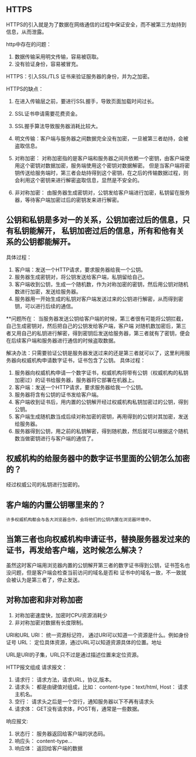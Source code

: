 ## HTTPS
HTTPS的引入就是为了数据在网络通信的过程中保证安全，而不被第三方劫持到信息，从而泄露。

http中存在的问题：
1. 数据传输采用明文传输，容易被窃取。
2. 没有验证身份，容易被冒充。

HTTPS：引入SSL/TLS 证书来验证服务器的身份，并为之加密。

HTTPS的缺点： 
1. 在进入传输层之前，要进行SSL握手，导致页面加载时间过长。
2. SSL证书申请需要花费资金。
3. SSL握手算法导致服务器消耗比较大。

1. 明文传输：客户端与服务器之间数据完全没有加密，一旦被第三者劫持，会被盗取信息。
2. 对称加密： 对称加密指的是客户端和服务器之间共依赖一个密钥，由客户端使用这个密钥对数据加密，服务端使用这个密钥对数据解密。
    但是当客户端将密钥传送给服务端时，第三者会劫持得到这个密钥，在之后的传输数据过程，则会利用这个密钥来进行解密盗取信息，显然是不安全的。

3. 非对称加密： 由服务器生成密钥对，公钥发给客户端进行加密，私钥留在服务器，等待客户端加密过后的密钥发来进行解密。
## 公钥和私钥是多对一的关系，公钥加密过后的信息，只有私钥能解开， 私钥加密过后的信息，所有和他有关系的公钥都能解开。
  具体过程：
  1. 客户端：发送一个HTTP请求，要求服务器给我一个公钥。
  2. 服务器生成密钥对，将公钥发送给客户端，私钥留给自己。
  3. 客户端收到公钥，生成一个随机数，作为对称加密的密钥，然后用公钥对随机数进行加密，发送给服务器。
  4. 服务器用一开始生成的私钥对客户端发送过来的公钥进行解密，从而得到密钥，可以进行后续的通信。

**问题所在： 当服务器发送公钥给客户端的时候，第三者很有可能将公钥拦截，自己生成密钥对，然后把自己的公钥发给客户端，客户端
对随机数加密后，第三者又用自己的私钥进行解密，得到密钥后发送给服务器，第三者就有了密钥，便会在后续客户端和服务器进行通信的时候盗取数据。

解决办法：只需要验证公钥是服务器发送过来的还是第三者就可以了，这里利用服务器向权威机构申请数字证书，证书包含了公钥。
具体过程： 
1. 服务器向权威机构申请一个数字证书，权威机构将带有公钥（权威机构的私钥加密过）的证书给服务器，服务器将它部署在机器上。
2. 客户端：发送一个HTTP请求，要求服务器给我一个公钥。
3. 服务器将含有公钥的证书发给客户端。
4. 客户端收到证书后，用内置的公钥解开经过权威机构私钥加密过的公钥，得到公钥。
5. 客户端生成随机数当成后续对称加密的密钥，再用得到的公钥对其加密，发送给服务器。
6. 服务器得到公钥，用之前的私钥解密，得到随机数，然后就可以根据这个随机数当做密钥进行与客户端的通信了。

## 权威机构的给服务器中的数字证书里面的公钥怎么加密的？
   经过权威公司的私钥进行加密的。

## 客户端的内置公钥哪里来的？
    许多权威机构都会与各大浏览器合作，会将他们的公钥内置在浏览器环境中。

## 当第三者也向权威机构申请证书，替换服务器发过来的证书，再发给客户端，这时候怎么解决？
虽然这时客户端用浏览器内置的公钥解开第三者的数字证书得到公钥，证书签名也没问题，但是客户端会检查当前访问的域名是否和
证书中的域名一致，不一致就会被认为是第三者了，停止发送。


## 对称加密和非对称加密
  1. 对称加密速度快，加密时CPU资源消耗少
  2. 非对称加密对数据有长度限制。



URI和URL
URI： 统一资源标记符， 通过URI可以知道一个资源是什么。例如身份证号
URL： 定位具体资源，通过URL可以知道资源具体的位置。地址

URL是URI的子集，URL只不过是通过描述位置来定位资源。

HTTP报文组成
请求报文：
 1. 请求行： 请求方法，请求URL，协议,版本。
 2. 请求头： 都是由键值对组成，比如： content-type：text/html, Host： 请求主机名。
 3. 空行： 请求头之后是一个空行，通知服务器以下不再有请求头
 4. 请求体： GET没有请求体，POST有，通常是一些数据。

响应报文:
1. 状态行： 服务器返回给客户端的状态码。
2. 响应头： content-type...
3. 响应体： 返回给客户端的数据